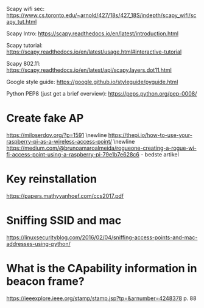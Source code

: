 Scapy wifi sec:
https://www.cs.toronto.edu/~arnold/427/18s/427_18S/indepth/scapy_wifi/scapy_tut.html

Scapy Intro:
https://scapy.readthedocs.io/en/latest/introduction.html

Scapy tutorial:
https://scapy.readthedocs.io/en/latest/usage.html#interactive-tutorial

Scapy 802.11:
https://scapy.readthedocs.io/en/latest/api/scapy.layers.dot11.html

Google style guide:
https://google.github.io/styleguide/pyguide.html

Python PEP8 (just get a brief overview):
https://peps.python.org/pep-0008/


# Create fake AP
https://miloserdov.org/?p=1591 \newline
https://thepi.io/how-to-use-your-raspberry-pi-as-a-wireless-access-point/ \newline
https://medium.com/@brunoamaroalmeida/rogueone-creating-a-rogue-wi-fi-access-point-using-a-raspberry-pi-79e1b7e628c6  - bedste artikel

# Key reinstallation
https://papers.mathyvanhoef.com/ccs2017.pdf

# Sniffing SSID and mac
https://linuxsecurityblog.com/2016/02/04/sniffing-access-points-and-mac-addresses-using-python/

# What is the CApability information in beacon frame?
https://ieeexplore.ieee.org/stamp/stamp.jsp?tp=&arnumber=4248378 p. 88
